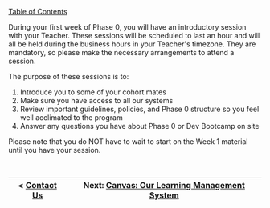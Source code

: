 [Table of Contents](README.md)

During your first week of Phase 0, you will have an introductory session with your Teacher. These sessions will be scheduled to last an hour and will all be held during the business hours in your Teacher's timezone. They are mandatory, so please make the necessary arrangements to attend a session.

The purpose of these sessions is to:

1. Introduce you to some of your cohort mates
2. Make sure you have access to all our systems
3. Review important guidelines, policies, and Phase 0 structure so you feel well acclimated to the program
4. Answer any questions you have about Phase 0 or Dev Bootcamp on site

Please note that you do NOT have to wait to start on the Week 1 material until you have your session.

<br>

|< [Contact Us](contact-and-support-list.md)|Next: [Canvas: Our Learning Management System](canvas.md)|
|---|---|